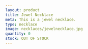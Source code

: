 ```yaml
---
layout: product
title: Jewel Necklace
meta: This is a jewel necklace. 
type: necklace
image: necklaces/jewelnecklace.jpg
quantity: 0
stock: OUT OF STOCK
---
```


